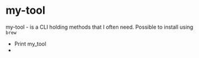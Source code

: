 # my-tool 

my-tool - is a CLI holding methods that I often need. Possible to install using `brew`


* Print my_tool
* 